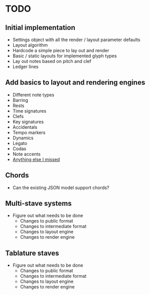 
# TODO

## Initial implementation

* Settings object with all the render / layout parameter defaults
* Layout algorithm
* Hardcode a simple piece to lay out and render
* Basic / static layouts for implemented glyph types
* Lay out notes based on pitch and clef
* Ledger lines 

## Add basics to layout and rendering engines

* Different note types
* Barring
* Rests
* Time signatures
* Clefs
* Key signatures
* Accidentals
* Tempo markers
* Dynamics
* Legato
* Codas
* Note accents
* [Anything else I missed](http://en.wikipedia.org/wiki/List_of_musical_symbols)

## Chords

* Can the existing JSON model support chords?

## Multi-stave systems

* Figure out what needs to be done
    * Changes to public format
    * Changes to intermediate format
    * Changes to layout engine
    * Changes to render engine

## Tablature staves

* Figure out what needs to be done
    * Changes to public format
    * Changes to intermediate format
    * Changes to layout engine
    * Changes to render engine

